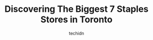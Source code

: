 ---
layout: ampstory
image: https://i0.wp.com/www.auto.or.id/wp-content/uploads/2023/06/staples-0-toronto-1686321858.jpeg?resize=640,853
author: techidn
featured: false
description: Toronto, Ontario, Canada is a haven for Staples enthusiasts, boasting an impressive array of 7 top-notch establishments. Whether youre a seasoned connoisseur or simply curious to explore th
title: Discovering The Biggest 7 Staples Stores in Toronto
cover:
   title: Discovering The Biggest 7 Staples Stores in Toronto
   subtitle: AUTO.OR.ID
   background: https://www.auto.or.id/wp-content/uploads/2023/06/staples-0-toronto-1686321858.jpeg

pages: 
 - layout: thirds
   top: <h1>#1 Staples</h1>
   bottom: "<p>A large and well equipped Staples location. The printing staff were incredible and went out of their way to expedite a same-day print order that I had sent in only a f</p>"
   background: https://www.auto.or.id/wp-content/uploads/2023/06/staples-1-toronto-1686321859.jpeg
   backgroundblur: true
 - layout: thirds
   top: <h1>#2 Staples</h1>
   bottom: "<p>1750 The Queensway, Toronto, ON M9C 5H5, Canada</p>"
   background: https://www.auto.or.id/wp-content/uploads/2023/06/staples-2-toronto-1686321860.jpeg
   cta:
      link: https://www.auto.or.id/discovering-the-biggest-7-staples-stores-in-toronto/
      text: Discovering The Biggest 7 Staples Stores in Toronto
 - layout: thirds
   top: <h1>#3 Staples</h1>
   bottom: "<p>542 Keele St, Toronto, ON M6N 3E2, Canada</p>"
   background: https://images.unsplash.com/photo-1579530190412-b35a65e17c8d?ixlib=rb-4.0.3&ixid=MnwxMjA3fDB8MHxwaG90by1wYWdlfHx8fGVufDB8fHx8&auto=format&fit=crop&w=640&h=853&q=80
   cta:
      link: https://www.auto.or.id/discovering-the-biggest-7-staples-stores-in-toronto/
      text: Discovering The Biggest 7 Staples Stores in Toronto
 - layout: thirds
   top: <h1>#4 Staples</h1>
   bottom: "<p>850 Milner Ave, Toronto, ON M1B 5N7, Canada</p>"
   background: https://images.unsplash.com/photo-1639928846412-63b3f15c6f21?ixlib=rb-4.0.3&ixid=MnwxMjA3fDB8MHxwaG90by1wYWdlfHx8fGVufDB8fHx8&auto=format&fit=crop&w=640&h=853&q=80
   cta:
      link: https://www.auto.or.id/discovering-the-biggest-7-staples-stores-in-toronto/
      text: Discovering The Biggest 7 Staples Stores in Toronto
 - layout: thirds
   top: <h1>#5 Staples</h1>
   bottom: "<p>32 Steeles Ave W, Thornhill, ON L4J 1A1, Canada</p>"
   background: https://images.unsplash.com/photo-1632275227519-5a515f53272d?ixlib=rb-4.0.3&ixid=MnwxMjA3fDB8MHxwaG90by1wYWdlfHx8fGVufDB8fHx8&auto=format&fit=crop&w=640&h=853&q=80
   cta:
      link: https://www.auto.or.id/discovering-the-biggest-7-staples-stores-in-toronto/
      text: Discovering The Biggest 7 Staples Stores in Toronto
 - layout: thirds
   top: <h1>#6 Staples</h1>
   bottom: "<p>1980 Eglinton Ave E, Scarborough, ON M1L 2M6, Canada</p>"
   background: https://images.unsplash.com/photo-1471479917193-f00955256257?ixlib=rb-4.0.3&ixid=MnwxMjA3fDB8MHxwaG90by1wYWdlfHx8fGVufDB8fHx8&auto=format&fit=crop&w=640&h=853&q=80
   cta:
      link: https://www.auto.or.id/discovering-the-biggest-7-staples-stores-in-toronto/
      text: Discovering The Biggest 7 Staples Stores in Toronto
 - layout: thirds
   top: <h1>#7 Staples</h1>
   bottom: "<p>3150 Dufferin St, North York, ON M6A 2T1, Canada</p>"
   background: https://images.unsplash.com/photo-1635249477961-163809b2f764?ixlib=rb-4.0.3&ixid=MnwxMjA3fDB8MHxwaG90by1wYWdlfHx8fGVufDB8fHx8&auto=format&fit=crop&w=640&h=853&q=80
   cta:
      link: https://www.auto.or.id/discovering-the-biggest-7-staples-stores-in-toronto/
      text: Discovering The Biggest 7 Staples Stores in Toronto
 - layout: thirds
   middle: Continue reading...
   background: https://images.unsplash.com/photo-1641921966132-371cca4de3a1?ixlib=rb-4.0.3&ixid=MnwxMjA3fDB8MHxwaG90by1wYWdlfHx8fGVufDB8fHx8&auto=format&fit=crop&w=640&h=853&q=80
   cta:
      link: https://www.auto.or.id/discovering-the-biggest-7-staples-stores-in-toronto/
      text: Discovering The Biggest 7 Staples Stores in Toronto

---
